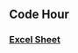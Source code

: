 ## Code Hour
### [Excel Sheet](https://docs.google.com/spreadsheets/d/1NuMRe0-3Mu0LIEHdK5bqwtFHBjGXhJTu6ZuwZPwkI4g/edit#gid=1780829769) 
